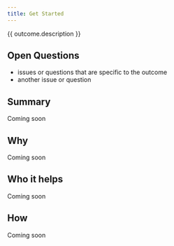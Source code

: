 ```yaml
---
title: Get Started
---
```


<div class="normative">
  <p>{{ outcome.description }}</p>
</div>

## Open Questions
* issues or questions that are specific to the outcome
* another issue or question
  
## Summary

Coming soon

## Why

Coming soon

## Who it helps

Coming soon

## How

Coming soon
